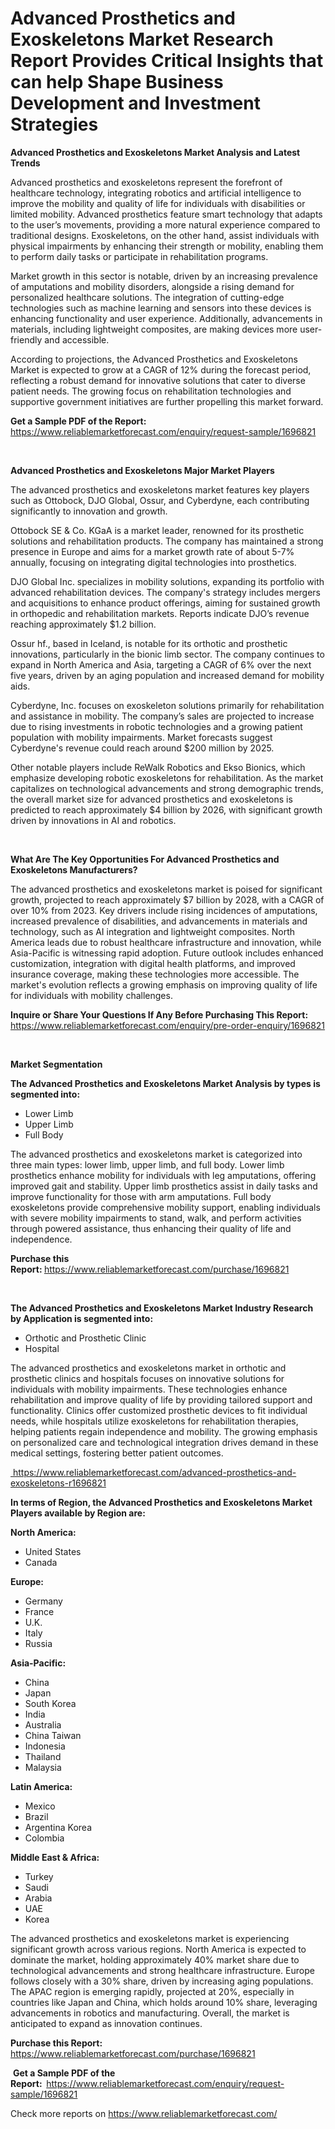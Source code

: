 <p><h1>Advanced Prosthetics and Exoskeletons Market Research Report Provides Critical Insights that can help Shape Business Development and Investment Strategies</h1></p><p><strong>Advanced Prosthetics and Exoskeletons Market Analysis and Latest Trends</strong></p>
<p><p>Advanced prosthetics and exoskeletons represent the forefront of healthcare technology, integrating robotics and artificial intelligence to improve the mobility and quality of life for individuals with disabilities or limited mobility. Advanced prosthetics feature smart technology that adapts to the user’s movements, providing a more natural experience compared to traditional designs. Exoskeletons, on the other hand, assist individuals with physical impairments by enhancing their strength or mobility, enabling them to perform daily tasks or participate in rehabilitation programs.</p><p>Market growth in this sector is notable, driven by an increasing prevalence of amputations and mobility disorders, alongside a rising demand for personalized healthcare solutions. The integration of cutting-edge technologies such as machine learning and sensors into these devices is enhancing functionality and user experience. Additionally, advancements in materials, including lightweight composites, are making devices more user-friendly and accessible.</p><p>According to projections, the Advanced Prosthetics and Exoskeletons Market is expected to grow at a CAGR of 12% during the forecast period, reflecting a robust demand for innovative solutions that cater to diverse patient needs. The growing focus on rehabilitation technologies and supportive government initiatives are further propelling this market forward.</p></p>
<p><strong>Get a Sample PDF of the Report:&nbsp;</strong> <a href="https://www.reliablemarketforecast.com/enquiry/request-sample/1696821?utm_campaign=1906&utm_medium=2&utm_source=Github&utm_content=ia&utm_term=08012025&utm_id=advanced-prosthetics-and-exoskeletons">https://www.reliablemarketforecast.com/enquiry/request-sample/1696821</a></p>
<p>&nbsp;</p>
<p><strong>Advanced Prosthetics and Exoskeletons Major Market Players</strong></p>
<p><p>The advanced prosthetics and exoskeletons market features key players such as Ottobock, DJO Global, Ossur, and Cyberdyne, each contributing significantly to innovation and growth. </p><p>Ottobock SE & Co. KGaA is a market leader, renowned for its prosthetic solutions and rehabilitation products. The company has maintained a strong presence in Europe and aims for a market growth rate of about 5-7% annually, focusing on integrating digital technologies into prosthetics. </p><p>DJO Global Inc. specializes in mobility solutions, expanding its portfolio with advanced rehabilitation devices. The company's strategy includes mergers and acquisitions to enhance product offerings, aiming for sustained growth in orthopedic and rehabilitation markets. Reports indicate DJO’s revenue reaching approximately $1.2 billion.</p><p>Ossur hf., based in Iceland, is notable for its orthotic and prosthetic innovations, particularly in the bionic limb sector. The company continues to expand in North America and Asia, targeting a CAGR of 6% over the next five years, driven by an aging population and increased demand for mobility aids. </p><p>Cyberdyne, Inc. focuses on exoskeleton solutions primarily for rehabilitation and assistance in mobility. The company’s sales are projected to increase due to rising investments in robotic technologies and a growing patient population with mobility impairments. Market forecasts suggest Cyberdyne's revenue could reach around $200 million by 2025.</p><p>Other notable players include ReWalk Robotics and Ekso Bionics, which emphasize developing robotic exoskeletons for rehabilitation. As the market capitalizes on technological advancements and strong demographic trends, the overall market size for advanced prosthetics and exoskeletons is predicted to reach approximately $4 billion by 2026, with significant growth driven by innovations in AI and robotics.</p></p>
<p>&nbsp;</p>
<p><strong>What Are The Key Opportunities For Advanced Prosthetics and Exoskeletons Manufacturers?</strong></p>
<p><p>The advanced prosthetics and exoskeletons market is poised for significant growth, projected to reach approximately $7 billion by 2028, with a CAGR of over 10% from 2023. Key drivers include rising incidences of amputations, increased prevalence of disabilities, and advancements in materials and technology, such as AI integration and lightweight composites. North America leads due to robust healthcare infrastructure and innovation, while Asia-Pacific is witnessing rapid adoption. Future outlook includes enhanced customization, integration with digital health platforms, and improved insurance coverage, making these technologies more accessible. The market's evolution reflects a growing emphasis on improving quality of life for individuals with mobility challenges.</p></p>
<p><strong>Inquire or Share Your Questions If Any Before Purchasing This Report:</strong> <a href="https://www.reliablemarketforecast.com/enquiry/pre-order-enquiry/1696821?utm_campaign=1906&utm_medium=2&utm_source=Github&utm_content=ia&utm_term=08012025&utm_id=advanced-prosthetics-and-exoskeletons">https://www.reliablemarketforecast.com/enquiry/pre-order-enquiry/1696821</a></p>
<p>&nbsp;</p>
<p><strong>Market Segmentation</strong></p>
<p><strong>The Advanced Prosthetics and Exoskeletons Market Analysis by types is segmented into:</strong></p>
<p><ul><li>Lower Limb</li><li>Upper Limb</li><li>Full Body</li></ul></p>
<p><p>The advanced prosthetics and exoskeletons market is categorized into three main types: lower limb, upper limb, and full body. Lower limb prosthetics enhance mobility for individuals with leg amputations, offering improved gait and stability. Upper limb prosthetics assist in daily tasks and improve functionality for those with arm amputations. Full body exoskeletons provide comprehensive mobility support, enabling individuals with severe mobility impairments to stand, walk, and perform activities through powered assistance, thus enhancing their quality of life and independence.</p></p>
<p><strong>Purchase this Report:&nbsp;</strong><a href="https://www.reliablemarketforecast.com/purchase/1696821?utm_campaign=1906&utm_medium=2&utm_source=Github&utm_content=ia&utm_term=08012025&utm_id=advanced-prosthetics-and-exoskeletons">https://www.reliablemarketforecast.com/purchase/1696821</a></p>
<p>&nbsp;</p>
<p><strong>The Advanced Prosthetics and Exoskeletons Market Industry Research by Application is segmented into:</strong></p>
<p><ul><li>Orthotic and Prosthetic Clinic</li><li>Hospital</li></ul></p>
<p><p>The advanced prosthetics and exoskeletons market in orthotic and prosthetic clinics and hospitals focuses on innovative solutions for individuals with mobility impairments. These technologies enhance rehabilitation and improve quality of life by providing tailored support and functionality. Clinics offer customized prosthetic devices to fit individual needs, while hospitals utilize exoskeletons for rehabilitation therapies, helping patients regain independence and mobility. The growing emphasis on personalized care and technological integration drives demand in these medical settings, fostering better patient outcomes.</p></p>
<p><a href="https://www.reliablemarketforecast.com/advanced-prosthetics-and-exoskeletons-r1696821?utm_campaign=1906&utm_medium=2&utm_source=Github&utm_content=ia&utm_term=08012025&utm_id=advanced-prosthetics-and-exoskeletons">&nbsp;https://www.reliablemarketforecast.com/advanced-prosthetics-and-exoskeletons-r1696821</a></p>
<p><strong>In terms of Region, the Advanced Prosthetics and Exoskeletons Market Players available by Region are:</strong></p>
<p>
    <p> <strong> North America: </strong>
        <ul>
            <li>United States</li>
            <li>Canada</li>
        </ul>
        </p> 
    <p> <strong> Europe: </strong>
        <ul>
            <li>Germany</li>
            <li>France</li>
            <li>U.K.</li>
            <li>Italy</li>
            <li>Russia</li>
        </ul>
        </p> 
    <p> <strong> Asia-Pacific: </strong>
        <ul>
            <li>China</li>
            <li>Japan</li>
            <li>South Korea</li>
            <li>India</li>
            <li>Australia</li>
            <li>China Taiwan</li>
            <li>Indonesia</li>
            <li>Thailand</li>
            <li>Malaysia</li>
        </ul>
        </p> 
    <p> <strong> Latin America: </strong>
        <ul>
            <li>Mexico</li>
            <li>Brazil</li>
            <li>Argentina Korea</li>
            <li>Colombia</li>
        </ul>
        </p> 
    <p> <strong> Middle East & Africa: </strong>
        <ul>
            <li>Turkey</li>
            <li>Saudi</li>
            <li>Arabia</li>
            <li>UAE</li>
            <li>Korea</li>
        </ul>
    </p>
    </p>
<p><p>The advanced prosthetics and exoskeletons market is experiencing significant growth across various regions. North America is expected to dominate the market, holding approximately 40% market share due to technological advancements and strong healthcare infrastructure. Europe follows closely with a 30% share, driven by increasing aging populations. The APAC region is emerging rapidly, projected at 20%, especially in countries like Japan and China, which holds around 10% share, leveraging advancements in robotics and manufacturing. Overall, the market is anticipated to expand as innovation continues.</p></p>
<p><strong>Purchase this Report: </strong><a href="https://www.reliablemarketforecast.com/purchase/1696821?utm_campaign=1906&utm_medium=2&utm_source=Github&utm_content=ia&utm_term=08012025&utm_id=advanced-prosthetics-and-exoskeletons">https://www.reliablemarketforecast.com/purchase/1696821</a></p>
<p>&nbsp;<strong>Get a Sample PDF of the Report:&nbsp;&nbsp;</strong><a href="https://www.reliablemarketforecast.com/enquiry/request-sample/1696821?utm_campaign=1906&utm_medium=2&utm_source=Github&utm_content=ia&utm_term=08012025&utm_id=advanced-prosthetics-and-exoskeletons">https://www.reliablemarketforecast.com/enquiry/request-sample/1696821</a></p>
<p><strong></strong></p>
<p>Check more reports on <a href="https://www.reliablemarketforecast.com/?utm_campaign=1906&utm_medium=2&utm_source=Github&utm_content=ia&utm_term=08012025&utm_id=advanced-prosthetics-and-exoskeletons">https://www.reliablemarketforecast.com/</a></p>